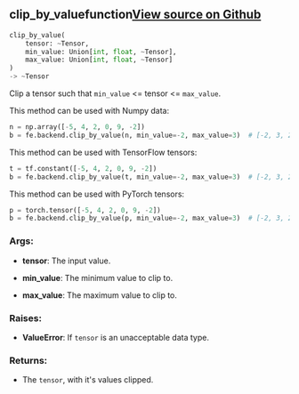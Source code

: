 ## clip_by_value<span class="tag">function</span><a class="sourcelink" href=https://github.com/fastestimator/fastestimator/blob/r1.0/fastestimator/backend/clip_by_value.py/#L24-L67>View source on Github</a>
```python
clip_by_value(
	tensor: ~Tensor,
	min_value: Union[int, float, ~Tensor],
	max_value: Union[int, float, ~Tensor]
)
-> ~Tensor
```
Clip a tensor such that `min_value` &lt;= tensor &lt;= `max_value`.

This method can be used with Numpy data:
```python
n = np.array([-5, 4, 2, 0, 9, -2])
b = fe.backend.clip_by_value(n, min_value=-2, max_value=3)  # [-2, 3, 2, 0, 3, -2]
```

This method can be used with TensorFlow tensors:
```python
t = tf.constant([-5, 4, 2, 0, 9, -2])
b = fe.backend.clip_by_value(t, min_value=-2, max_value=3)  # [-2, 3, 2, 0, 3, -2]
```

This method can be used with PyTorch tensors:
```python
p = torch.tensor([-5, 4, 2, 0, 9, -2])
b = fe.backend.clip_by_value(p, min_value=-2, max_value=3)  # [-2, 3, 2, 0, 3, -2]
```


<h3>Args:</h3>


* **tensor**: The input value.

* **min_value**: The minimum value to clip to.

* **max_value**: The maximum value to clip to. 

<h3>Raises:</h3>


* **ValueError**: If `tensor` is an unacceptable data type.

<h3>Returns:</h3>

<ul class="return-block"><li>    The <code>tensor</code>, with it's values clipped.

</li></ul>

